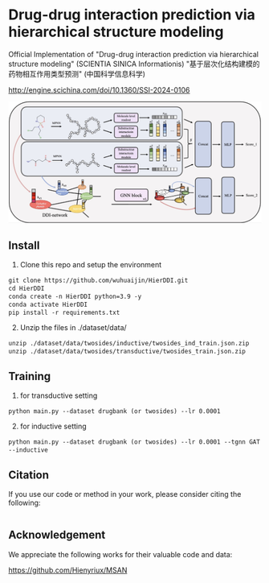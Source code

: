# Drug-drug interaction prediction via hierarchical structure modeling

Official Implementation of "Drug-drug interaction prediction via hierarchical structure modeling" (SCIENTIA SINICA Informationis) "基于层次化结构建模的药物相互作用类型预测" (中国科学信息科学)

http://engine.scichina.com/doi/10.1360/SSI-2024-0106

![](Fig/overview_ddi.png)

## Install

1. Clone this repo and setup the environment

```
git clone https://github.com/wuhuaijin/HierDDI.git
cd HierDDI
conda create -n HierDDI python=3.9 -y
conda activate HierDDI
pip install -r requirements.txt
```


2. Unzip the files in ./dataset/data/

```
unzip ./dataset/data/twosides/inductive/twosides_ind_train.json.zip
unzip ./dataset/data/twosides/transductive/twosides_train.json.zip
```

## Training

1. for transductive setting

```
python main.py --dataset drugbank (or twosides) --lr 0.0001
```

2. for inductive setting

```
python main.py --dataset drugbank (or twosides) --lr 0.0001 --tgnn GAT --inductive
```

## Citation

If you use our code or method in your work, please consider citing the following:

```

```

## Acknowledgement

We appreciate the following works for their valuable code and data:

https://github.com/Hienyriux/MSAN

